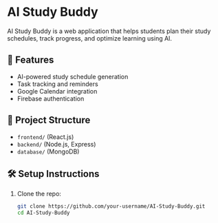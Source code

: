 # AI Study Buddy

AI Study Buddy is a web application that helps students plan their study schedules, track progress, and optimize learning using AI.

## 🚀 Features
- AI-powered study schedule generation
- Task tracking and reminders
- Google Calendar integration
- Firebase authentication

## 📂 Project Structure
- `frontend/` (React.js)
- `backend/` (Node.js, Express)
- `database/` (MongoDB)

## 🛠️ Setup Instructions
1. Clone the repo:
   ```sh
   git clone https://github.com/your-username/AI-Study-Buddy.git
   cd AI-Study-Buddy
